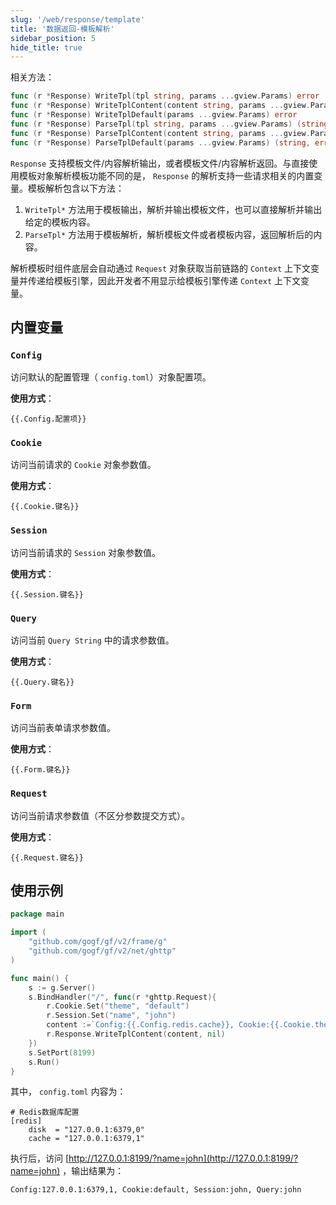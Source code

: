 ```yaml
---
slug: '/web/response/template'
title: '数据返回-模板解析'
sidebar_position: 5
hide_title: true
---
```


相关方法：

```go
func (r *Response) WriteTpl(tpl string, params ...gview.Params) error
func (r *Response) WriteTplContent(content string, params ...gview.Params) error
func (r *Response) WriteTplDefault(params ...gview.Params) error
func (r *Response) ParseTpl(tpl string, params ...gview.Params) (string, error)
func (r *Response) ParseTplContent(content string, params ...gview.Params) (string, error)
func (r *Response) ParseTplDefault(params ...gview.Params) (string, error)
```

`Response` 支持模板文件/内容解析输出，或者模板文件/内容解析返回。与直接使用模板对象解析模板功能不同的是， `Response` 的解析支持一些请求相关的内置变量。模板解析包含以下方法：

1. `WriteTpl*` 方法用于模板输出，解析并输出模板文件，也可以直接解析并输出给定的模板内容。
2. `ParseTpl*` 方法用于模板解析，解析模板文件或者模板内容，返回解析后的内容。

解析模板时组件底层会自动通过 `Request` 对象获取当前链路的 `Context` 上下文变量并传递给模板引擎，因此开发者不用显示给模板引擎传递 `Context` 上下文变量。

## 内置变量

### `Config`

访问默认的配置管理（ `config.toml`）对象配置项。

**使用方式**：

```
{{.Config.配置项}}
```

### `Cookie`

访问当前请求的 `Cookie` 对象参数值。

**使用方式**：

```
{{.Cookie.键名}}
```

### `Session`

访问当前请求的 `Session` 对象参数值。

**使用方式**：

```
{{.Session.键名}}
```

### `Query`

访问当前 `Query String` 中的请求参数值。

**使用方式**：

```
{{.Query.键名}}
```

### `Form`

访问当前表单请求参数值。

**使用方式**：

```
{{.Form.键名}}
```

### `Request`

访问当前请求参数值（不区分参数提交方式）。

**使用方式**：

```
{{.Request.键名}}
```

## 使用示例

```go
package main

import (
    "github.com/gogf/gf/v2/frame/g"
    "github.com/gogf/gf/v2/net/ghttp"
)

func main() {
    s := g.Server()
    s.BindHandler("/", func(r *ghttp.Request){
        r.Cookie.Set("theme", "default")
        r.Session.Set("name", "john")
        content :=`Config:{{.Config.redis.cache}}, Cookie:{{.Cookie.theme}}, Session:{{.Session.name}}, Query:{{.Query.name}}`
        r.Response.WriteTplContent(content, nil)
    })
    s.SetPort(8199)
    s.Run()
}
```

其中， `config.toml` 内容为：

```
# Redis数据库配置
[redis]
    disk  = "127.0.0.1:6379,0"
    cache = "127.0.0.1:6379,1"
```

执行后，访问 [http://127.0.0.1:8199/?name=john](http://127.0.0.1:8199/?name=john) ，输出结果为：

```
Config:127.0.0.1:6379,1, Cookie:default, Session:john, Query:john
```